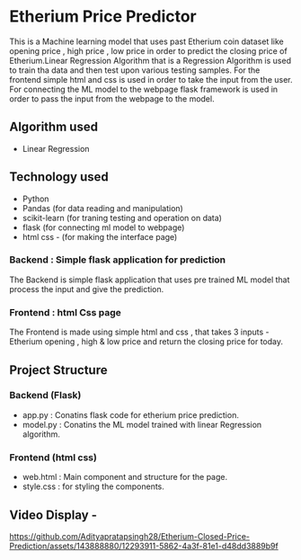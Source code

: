 # Etherium Price Predictor
This is a Machine learning model that uses past Etherium coin dataset like opening price , high price , low price in order to predict the closing price of Etherium.Linear Regression Algorithm that is a Regression Algorithm is used to train tha data and then test upon various testing samples.
For the frontend simple html and css is used in order to take the input from the user.
For connecting the ML model to the webpage flask framework is used in order to pass the input from the webpage to the model.

## Algorithm used
- Linear Regression
## Technology used
- Python
- Pandas (for data reading and manipulation)
- scikit-learn (for traning testing and operation on data)
- flask (for connecting ml model to webpage)
- html css - (for making the interface page)

### Backend : Simple flask application for prediction
The Backend is simple flask application that uses pre trained ML model that process the input and give the prediction.

### Frontend : html Css page
The Frontend is made using simple html and css , that takes 3 inputs - Etherium opening , high & low price and return the closing price for today.

## Project Structure
### Backend (Flask)
- app.py : Conatins flask code for etherium price prediction.
- model.py : Conatins the ML model trained with linear Regression algorithm.
### Frontend (html css)
- web.html : Main component and structure for the page.
- style.css : for styling the components.

## Video Display -
https://github.com/Adityapratapsingh28/Etherium-Closed-Price-Prediction/assets/143888880/12293911-5862-4a3f-81e1-d48dd3889b9f


